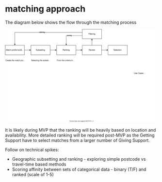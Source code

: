 # matching approach

The diagram below shows the flow through the matching process

![](<../.gitbook/assets/Matching Approach.svg>)

It is likely during MVP that the ranking will be heavily based on location and availability. More detailed ranking will be required post-MVP as the Getting Support have to select matches from a larger number of Giving Support.

Follow on technical spikes:

* Geographic subsetting and ranking - exploring simple postcode vs travel-time based methods
* Scoring affinity between sets of categorical data - binary (T/F) and ranked (scale of 1-5)
